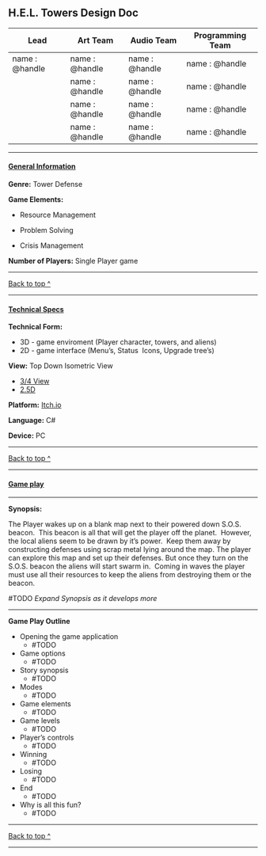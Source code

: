 
<h2></h2>
<h2><b>H.E.L. Towers Design Doc</b></h2>


|Lead           | Art Team        | Audio Team      | Programming Team | 
|---------------|-----------------|-----------------|------------------| 
|name : @handle | name : @handle  | name : @handle  | name : @handle   | 
|               | name : @handle  | name : @handle  | name : @handle   | 
|               | name : @handle  | name : @handle  | name : @handle   | 
|               | name : @handle  | name : @handle  | name : @handle   | 

---


<h4><u>General Information</u></h4>


**Genre:** Tower Defense



**Game Elements:**

- Resource Management

- Problem Solving

- Crisis Management

**Number of Players:** Single Player game

---

[Back to top ^](https://github.com/TelloVisionGames/HellTowers/tree/Public#readme)

---

<h4><u> Technical Specs</h4></u>  

**Technical Form:**
- 3D - game enviroment (Player character, towers, and aliens)
-  2D - game interface (Menu’s, Status  Icons, Upgrade tree’s)

**View:** Top Down Isometric View
  - [3/4 View](https://tvtropes.org/pmwiki/pmwiki.php/Main/ThreeQuartersView)
  - [2.5D](https://tvtropes.org/pmwiki/pmwiki.php/Main/TwoAndAHalfD)

  **Platform:** [Itch.io](https://itch.io/) 

  **Language:** C#

  **Device:** PC
  
  ---

[Back to top ^](https://github.com/TelloVisionGames/HellTowers/tree/Public#readme)

---

<h4><u>Game play</h4></u>

---

**Synopsis:**

  The Player wakes up on a blank map next to their powered down S.O.S. beacon.  This beacon is all that will get the player off the planet.  However, the local aliens seem to be drawn by it’s power.  Keep them away by constructing defenses using scrap metal lying around the map. The player can explore this map and set up their defenses. But once they turn on the S.O.S. beacon the aliens will start swarm in.  Coming in waves the player must use all their resources to keep the aliens from destroying them or the beacon. 
  
  #TODO _Expand Synopsis as it develops more_
  
  ---
  

**Game Play Outline**


- Opening the game application
	- #TODO
- Game options 
	- #TODO
- Story synopsis
	- #TODO 
- Modes 
	- #TODO
- Game elements 
	- #TODO
- Game levels
	- #TODO 
- Player’s controls 
	- #TODO
- Winning 
	- #TODO
- Losing 
	- #TODO
- End 
	- #TODO
- Why is all this fun?
	- #TODO

---

[Back to top ^](https://github.com/TelloVisionGames/HellTowers/tree/TelloVisionGames-patch-1#readme)

---
